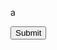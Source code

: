 <link rel="stylesheet" href="https://uicdn.toast.com/editor/latest/toastui-editor.min.css" />

<style>

</style>

a
<div id="editor"></div>
<button id="submit-md">Submit</button>
<script src="https://uicdn.toast.com/editor/latest/toastui-editor-all.min.js"></script>

<script>
  function getCookie(name) {
  let matches = document.cookie.match(new RegExp(
    "(?:^|; )" + name.replace(/([\.$?*|{}\(\)\[\]\\\/\+^])/g, '\\$1') + "=([^;]*)"
  ));
  return matches ? decodeURIComponent(matches[1]) : undefined;
}

function setCookie(name, value, options = {}) {

  options = {
    path: '/', // 경로 지정
    ...options // 아규먼트로 옵션을 넘겨줬을경우 전개연산자로 추가 갱신
  };

  if (options.expires instanceof Date) {
    options.expires = options.expires.toUTCString(); // 생 Date 객체라면 형식에 맞게 인코딩
  }

  let updatedCookie = encodeURIComponent(name) + "=" + encodeURIComponent(value);

  for (let optionKey in options) {
    updatedCookie += "; " + optionKey;
    let optionValue = options[optionKey];
    if (optionValue !== true) { // 밸류가 없다면
      updatedCookie += "=" + optionValue;
    }
  }

  document.cookie = updatedCookie; // 새로 갱신
}

function deleteCookie(name) { // 해당 쿠키 요소만 삭제
  setCookie(name, "", {
    'max-age': -1
  })
}

const Editor = toastui.Editor;

const editor = new Editor({
  el: document.querySelector('#editor'),
  height: '500px',
  initialEditType: 'markdown',
  previewStyle: 'vertical'
});
</script>

<script type="module">

import { Octokit, App } from "https://esm.sh/octokit";
  

const octokit = new Octokit({ 
  auth: getCookie("GitHubToken")
});


</script>